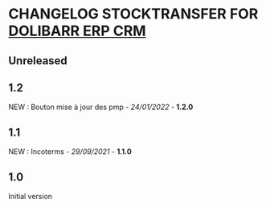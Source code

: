 # CHANGELOG STOCKTRANSFER FOR [DOLIBARR ERP CRM](https://www.dolibarr.org)


## Unreleased



## 1.2

NEW : Bouton mise à jour des pmp - *24/01/2022* - **1.2.0**

## 1.1
NEW : Incoterms - *29/09/2021* - **1.1.0**

## 1.0

Initial version
